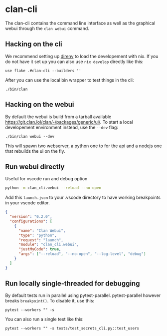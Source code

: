 # clan-cli

The clan-cli contains the command line interface as well as the graphical webui through the `clan webui` command.

## Hacking on the cli

We recommend setting up [direnv](https://direnv.net/) to load the developement with nix.
If you do not have it set up you can also use `nix develop` directly like this:

```
use flake .#clan-cli --builders ''
```

After you can use the local bin wrapper to test things in the cli:

```
./bin/clan
```

## Hacking on the webui

By default the webui is build from a tarball available https://git.clan.lol/clan/-/packages/generic/ui/.
To start a local developement environment instead, use the `--dev` flag:

```
./bin/clan webui --dev
```

This will spawn two webserver, a python one to for the api and a nodejs one that rebuilds the ui on the fly.

## Run webui directly

Useful for vscode run and debug option

```bash
python -m clan_cli.webui --reload --no-open
```

Add this `launch.json` to your .vscode directory to have working breakpoints in your vscode editor.

```json
{
  "version": "0.2.0",
  "configurations": [
    {
      "name": "Clan Webui",
      "type": "python",
      "request": "launch",
      "module": "clan_cli.webui",
      "justMyCode": true,
      "args": ["--reload", "--no-open", "--log-level", "debug"]
    }
  ]
}
```

## Run locally single-threaded for debugging

By default tests run in parallel using pytest-parallel.
pytest-parallel however breaks `breakpoint()`. To disable it, use this:

```console
pytest --workers "" -s
```

You can also run a single test like this:

```console
pytest --workers "" -s tests/test_secrets_cli.py::test_users
```
